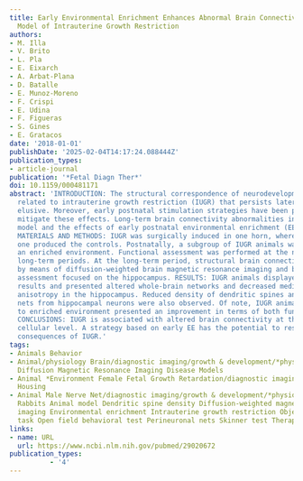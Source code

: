 ```yaml
---
title: Early Environmental Enrichment Enhances Abnormal Brain Connectivity in a Rabbit
  Model of Intrauterine Growth Restriction
authors:
- M. Illa
- V. Brito
- L. Pla
- E. Eixarch
- A. Arbat-Plana
- D. Batalle
- E. Munoz-Moreno
- F. Crispi
- E. Udina
- F. Figueras
- S. Gines
- E. Gratacos
date: '2018-01-01'
publishDate: '2025-02-04T14:17:24.088444Z'
publication_types:
- article-journal
publication: '*Fetal Diagn Ther*'
doi: 10.1159/000481171
abstract: 'INTRODUCTION: The structural correspondence of neurodevelopmental impairments
  related to intrauterine growth restriction (IUGR) that persists later in life remains
  elusive. Moreover, early postnatal stimulation strategies have been proposed to
  mitigate these effects. Long-term brain connectivity abnormalities in an IUGR rabbit
  model and the effects of early postnatal environmental enrichment (EE) were explored.
  MATERIALS AND METHODS: IUGR was surgically induced in one horn, whereas the contralateral
  one produced the controls. Postnatally, a subgroup of IUGR animals was housed in
  an enriched environment. Functional assessment was performed at the neonatal and
  long-term periods. At the long-term period, structural brain connectivity was evaluated
  by means of diffusion-weighted brain magnetic resonance imaging and by histological
  assessment focused on the hippocampus. RESULTS: IUGR animals displayed poorer functional
  results and presented altered whole-brain networks and decreased median fractional
  anisotropy in the hippocampus. Reduced density of dendritic spines and perineuronal
  nets from hippocampal neurons were also observed. Of note, IUGR animals exposed
  to enriched environment presented an improvement in terms of both function and structure.
  CONCLUSIONS: IUGR is associated with altered brain connectivity at the global and
  cellular level. A strategy based on early EE has the potential to restore the neurodevelopmental
  consequences of IUGR.'
tags:
- Animals Behavior
- Animal/physiology Brain/diagnostic imaging/growth & development/*physiopathology
  Diffusion Magnetic Resonance Imaging Disease Models
- Animal *Environment Female Fetal Growth Retardation/diagnostic imaging/*physiopathology
  Housing
- Animal Male Nerve Net/diagnostic imaging/growth & development/*physiopathology Pregnancy
  Rabbits Animal model Dendritic spine density Diffusion-weighted magnetic resonance
  imaging Environmental enrichment Intrauterine growth restriction Object recognition
  task Open field behavioral test Perineuronal nets Skinner test Therapy
links:
- name: URL
  url: https://www.ncbi.nlm.nih.gov/pubmed/29020672
publication_types:
          - '4'    
---
```

